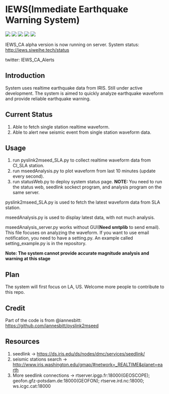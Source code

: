 # IEWS(Immediate Earthquake Warning System)
![](https://img.shields.io/badge/Python-3.6-blue.svg)
![](https://img.shields.io/badge/twitter-running-brightgreen.svg)
![](https://img.shields.io/badge/alpha-running-brightgreen.svg)
![](https://img.shields.io/badge/beta-unknown-grey.svg)
![](https://img.shields.io/badge/release-unknown-grey.svg)

IEWS_CA alpha version is now running on server. System status: http://iews.siweihe.tech/status

twitter: IEWS_CA_Alerts

## Introduction
System uses realtime earthquake data from IRIS. Still under active development.
The system is aimed to quickly analyze earthquake waveform and provide reliable earthquake warning.

## Current Status
1. Able to fetch single station realtime waveform.
2. Able to alert new seismic event from single station waveform data.

## Usage
1. run pyslink2mseed_SLA.py to collect realtime waveform data from CI_SLA station.
2. run mseedAnalysis.py to plot waveform from last 10 minutes (update every second).
3. run statusWeb.py to deploy system status page. <strong>NOTE: </strong> You need to run the status web, seedlink sockect program, 
and analysis program on the same server.

pyslink2mseed_SLA.py is used to fetch the latest waveform data from SLA station.

mseedAnalysis.py is used to display latest data, with not much analysis.

mseedAnalysis_server.py works without GUI(<strong>Need smtplib</strong> to send email). This file focuses on analyzing the waveform. 
If you want to use email notification, you need to have a setting.py. An example called setting_example.py is in the repository.

<strong>Note: The system cannot provide accurate magnitude analysis and warning at this stage</strong>

## Plan
The system will first focus on LA, US. Welcome more people to contribute to this repo.

## Credit
Part of the code is from @iannesbitt: https://github.com/iannesbitt/pyslink2mseed

## Resources
1. seedlink -> https://ds.iris.edu/ds/nodes/dmc/services/seedlink/
2. seismic stations search -> http://www.iris.washington.edu/gmap/#network=_REALTIME&planet=earth
3. More seedlink connections -> rtserver.ipgp.fr:18000(GEOSCOPE); geofon.gfz-potsdam.de:18000(GEOFON); rtserve.ird.nc:18000; ws.icgc.cat:18000
